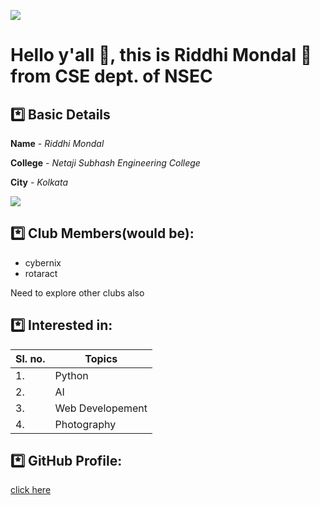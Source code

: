 ![](https://github.com/mondalriddhi/day-3/blob/main/data-science-banner.jpg)

# Hello y'all 👋, this is Riddhi Mondal 👦 from CSE dept. of NSEC 


## *️⃣ Basic Details 
**Name** - *Riddhi Mondal*

**College** - *Netaji Subhash Engineering College*

**City** - *Kolkata* 

<img src="https://img.icons8.com/bubbles/100/000000/kolkata.png"/>

## *️⃣ Club Members(would be): 
- cybernix
- rotaract

Need to explore other clubs also

## *️⃣ Interested in: 

|Sl. no.|Topics|
|---|---|
|1.|Python|
|2.|AI|
|3.|Web Developement|
|4.|Photography|

## *️⃣ GitHub Profile:
[click here](https://github.com/mondalriddhi)
